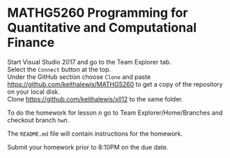 # MATHG5260 Programming for Quantitative and Computational Finance

Start Visual Studio 2017 and go to the Team Explorer tab.  
Select the `Connect` button at the top.  
Under the GitHub section choose `Clone` and paste https://github.com/keithalewis/MATHG5260 to get a copy of the repository on your local disk.    
Clone https://github.com/keithalewis/xll12 to the same folder. 

To do the homework for lesson _n_ go to Team Explorer/Home/Branches and checkout
branch `hw`_n_.

The `README.md` file will contain instructions for the homework.

Submit your homework prior to 8:10PM on the due date.

